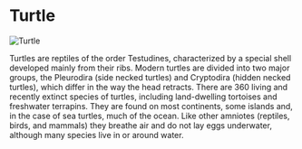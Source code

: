 # Turtle

![Turtle](https://upload.wikimedia.org/wikipedia/commons/thumb/3/34/Florida_Box_Turtle_Digon3.jpg/1280px-Florida_Box_Turtle_Digon3.jpg)

Turtles are reptiles of the order Testudines, characterized by a special 
shell developed mainly from their ribs. Modern turtles are divided into 
two major groups, the Pleurodira (side necked turtles) and Cryptodira 
(hidden necked turtles), which differ in the way the head retracts. There 
are 360 living and recently extinct species of turtles, including 
land-dwelling tortoises and freshwater terrapins. They are found on most 
continents, some islands and, in the case of sea turtles, much of the 
ocean. Like other amniotes (reptiles, birds, and mammals) they breathe air 
and do not lay eggs underwater, although many species live in or around 
water.
